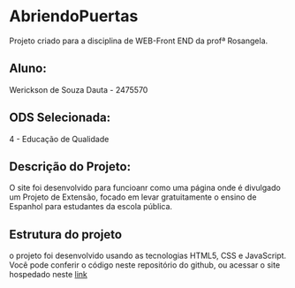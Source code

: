 # AbriendoPuertas
Projeto criado para a disciplina de WEB-Front END da profª Rosangela.

## Aluno:
Werickson de Souza Dauta - 2475570

## ODS Selecionada:
4 - Educação de Qualidade

## Descrição do Projeto:
O site foi desenvolvido para funcioanr como uma página onde é divulgado um Projeto de Extensão, focado em levar gratuitamente o ensino de Espanhol para estudantes da escola pública.

## Estrutura do projeto
o projeto foi desenvolvido usando as tecnologias HTML5, CSS e JavaScript. Você pode conferir o código neste repositório do github, ou acessar o site hospedado neste [link](file:///C:/Users/Werickson/Documents/aaa/index.html)
